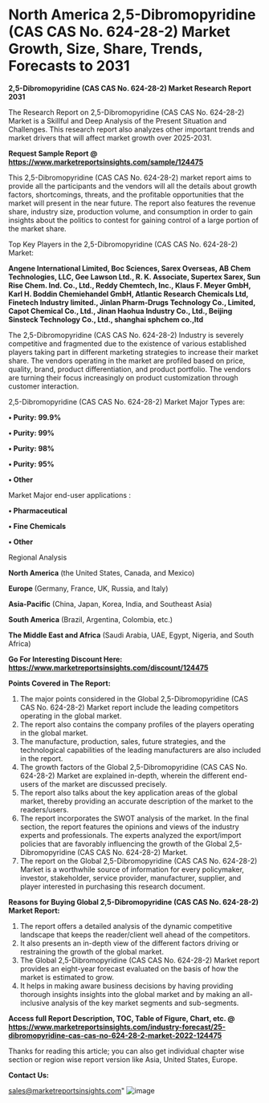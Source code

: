 # North America 2,5-Dibromopyridine (CAS CAS No. 624-28-2) Market Growth, Size, Share, Trends, Forecasts to 2031

<strong>2,5-Dibromopyridine (CAS CAS No. 624-28-2) Market Research Report 2031</strong>

The Research Report on 2,5-Dibromopyridine (CAS CAS No. 624-28-2) Market is a Skillful and Deep Analysis of the Present Situation and Challenges. This research report also analyzes other important trends and market drivers that will affect market growth over 2025-2031.

<strong>Request Sample Report @ <a href=https://www.marketreportsinsights.com/sample/124475>https://www.marketreportsinsights.com/sample/124475</a></strong>

This 2,5-Dibromopyridine (CAS CAS No. 624-28-2) market report aims to provide all the participants and the vendors will all the details about growth factors, shortcomings, threats, and the profitable opportunities that the market will present in the near future. The report also features the revenue share, industry size, production volume, and consumption in order to gain insights about the politics to contest for gaining control of a large portion of the market share.

Top Key Players in the 2,5-Dibromopyridine (CAS CAS No. 624-28-2) Market:

<strong>Angene International Limited, Boc Sciences, Sarex Overseas, AB Chem Technologies, LLC, Gee Lawson Ltd., R. K. Associate, Supertex Sarex, Sun Rise Chem. Ind. Co., Ltd., Reddy Chemtech, Inc., Klaus F. Meyer GmbH, Karl H. Boddin Chemiehandel GmbH, Atlantic Research Chemicals Ltd, Finetech Industry limited., Jinlan Pharm-Drugs Technology Co., Limited, Capot Chemical Co., Ltd., Jinan Haohua Industry Co., Ltd., Beijing Sinsteck Technology Co., Ltd., shanghai sphchem co.,ltd</strong>

The 2,5-Dibromopyridine (CAS CAS No. 624-28-2) Industry is severely competitive and fragmented due to the existence of various established players taking part in different marketing strategies to increase their market share. The vendors operating in the market are profiled based on price, quality, brand, product differentiation, and product portfolio. The vendors are turning their focus increasingly on product customization through customer interaction.

2,5-Dibromopyridine (CAS CAS No. 624-28-2) Market Major Types are:

<strong>• Purity: 99.9%

• Purity: 99%

• Purity: 98%

• Purity: 95%

• Other</strong>

Market Major end-user applications :

<strong>• Pharmaceutical

• Fine Chemicals

• Other</strong>

Regional Analysis

</u><strong><b>North America</b></strong> (the United States, Canada, and Mexico)

<strong><b>Europe </b></strong>(Germany, France, UK, Russia, and Italy)

<strong><b>Asia-Pacific</b></strong> (China, Japan, Korea, India, and Southeast Asia)

<strong><b>South America</b></strong> (Brazil, Argentina, Colombia, etc.)

<strong><b>The Middle East and Africa</b></strong> (Saudi Arabia, UAE, Egypt, Nigeria, and South Africa)

<strong>Go For Interesting Discount Here: <a href=https://www.marketreportsinsights.com/discount/124475>https://www.marketreportsinsights.com/discount/124475</a></strong>

<strong>Points Covered in The Report:</strong>
<ol>
  <li>The major points considered in the Global 2,5-Dibromopyridine (CAS CAS No. 624-28-2) Market report include the leading competitors operating in the global market.</li>
  <li>The report also contains the company profiles of the players operating in the global market.</li>
  <li>The manufacture, production, sales, future strategies, and the technological capabilities of the leading manufacturers are also included in the report.</li>
  <li>The growth factors of the Global 2,5-Dibromopyridine (CAS CAS No. 624-28-2) Market are explained in-depth, wherein the different end-users of the market are discussed precisely.</li>
  <li>The report also talks about the key application areas of the global market, thereby providing an accurate description of the market to the readers/users.</li>
  <li>The report incorporates the SWOT analysis of the market. In the final section, the report features the opinions and views of the industry experts and professionals. The experts analyzed the export/import policies that are favorably influencing the growth of the Global 2,5-Dibromopyridine (CAS CAS No. 624-28-2) Market.</li>
  <li>The report on the Global 2,5-Dibromopyridine (CAS CAS No. 624-28-2) Market is a worthwhile source of information for every policymaker, investor, stakeholder, service provider, manufacturer, supplier, and player interested in purchasing this research document.</li>
</ol>
<strong>Reasons for Buying Global 2,5-Dibromopyridine (CAS CAS No. 624-28-2) Market Report:</strong>

<ol>
  <li>The report offers a detailed analysis of the dynamic competitive landscape that keeps the reader/client well ahead of the competitors.</li>
  <li>It also presents an in-depth view of the different factors driving or restraining the growth of the global market.</li>
  <li>The Global 2,5-Dibromopyridine (CAS CAS No. 624-28-2) Market report provides an eight-year forecast evaluated on the basis of how the market is estimated to grow.</li>
  <li>It helps in making aware business decisions by having providing thorough insights insights into the global market and by making an all-inclusive analysis of the key market segments and sub-segments.</li>
</ol>
<strong>Access full Report Description, TOC, Table of Figure, Chart, etc. @ <a href=https://www.marketreportsinsights.com/industry-forecast/25-dibromopyridine-cas-cas-no-624-28-2-market-2022-124475>https://www.marketreportsinsights.com/industry-forecast/25-dibromopyridine-cas-cas-no-624-28-2-market-2022-124475</a></strong>


Thanks for reading this article; you can also get individual chapter wise section or region wise report version like Asia, United States, Europe.

<strong>Contact Us:</strong>

sales@marketreportsinsights.com"
![image](https://github.com/user-attachments/assets/ed3afd6a-541c-423a-9eda-cd448df156a3)
